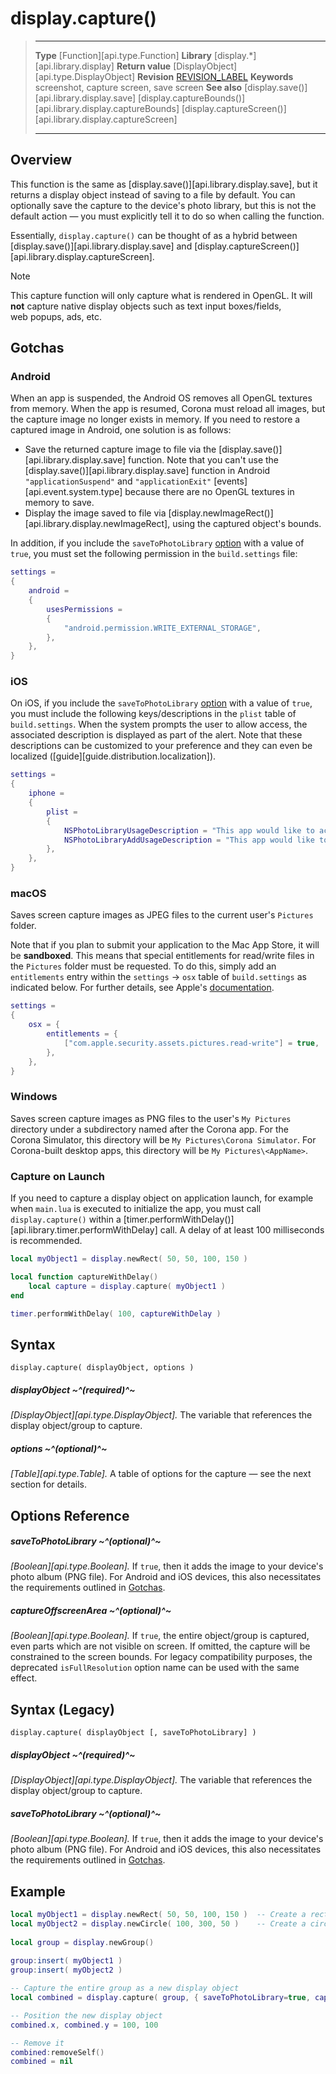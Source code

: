 # display.capture()

> --------------------- ------------------------------------------------------------------------------------------
> __Type__              [Function][api.type.Function]
> __Library__           [display.*][api.library.display]
> __Return value__      [DisplayObject][api.type.DisplayObject]
> __Revision__          [REVISION_LABEL](REVISION_URL)
> __Keywords__          screenshot, capture screen, save screen
> __See also__          [display.save()][api.library.display.save]
>								[display.captureBounds()][api.library.display.captureBounds]
>								[display.captureScreen()][api.library.display.captureScreen]
> --------------------- ------------------------------------------------------------------------------------------


## Overview

This function is the same as [display.save()][api.library.display.save], but it returns a display object instead of saving to a file by default. You can optionally save the capture to the device's photo library, but this is not the default action &mdash; you must explicitly tell it to do so when calling the function.

Essentially, `display.capture()` can be thought of as a hybrid between [display.save()][api.library.display.save] and [display.captureScreen()][api.library.display.captureScreen].

<div class="guide-notebox">
<div class="notebox-title">Note</div>

This capture function will only capture what is rendered in OpenGL. It will __not__ capture native display objects such as text input boxes/fields, web&nbsp;popups, ads, etc.

</div>


<a id="gotchas"></a>

## Gotchas

### Android

When an app is suspended, the Android OS removes all OpenGL textures from memory. When the app is resumed, Corona must reload all images, but the capture image no longer exists in memory. If you need to restore a captured image in Android, one solution is as follows:

* Save the returned capture image to file via the [display.save()][api.library.display.save] function. Note that you can't use the [display.save()][api.library.display.save] function in Android `"applicationSuspend"` and `"applicationExit"` [events][api.event.system.type] because there are no OpenGL textures in memory to save.
* Display the image saved to file via [display.newImageRect()][api.library.display.newImageRect], using the captured object's bounds.

In addition, if you include the `saveToPhotoLibrary` [option](#options-reference) with a value of `true`, you must set the following permission in the `build.settings` file:

`````lua
settings =
{
    android =
    {
        usesPermissions =
        {
            "android.permission.WRITE_EXTERNAL_STORAGE",
        },
    },
}
`````

### iOS

On iOS, if you include the `saveToPhotoLibrary` [option](#options-reference) with a value of `true`, you must include the following keys/descriptions in the `plist` table of `build.settings`. When the system prompts the user to allow access, the associated description is displayed as part of the alert. Note that these descriptions can be customized to your preference and they can even be localized \([guide][guide.distribution.localization]\).

``````lua
settings =
{
	iphone =
	{
		plist =
		{
			NSPhotoLibraryUsageDescription = "This app would like to access the photo library.",
			NSPhotoLibraryAddUsageDescription = "This app would like to add the photo library.",
		},
	},
}
``````

### macOS

Saves screen capture images as JPEG files to the current user's `Pictures` folder.

Note that if you plan to submit your application to the Mac&nbsp;App&nbsp;Store, it will be __sandboxed__. This means that special entitlements for read/write files in the `Pictures` folder must be requested. To do this, simply add an `entitlements` entry within the <nobr>`settings` &rarr; `osx`</nobr> table of `build.settings` as indicated below. For further details, see Apple's [documentation](https://developer.apple.com/library/content/documentation/Miscellaneous/Reference/EntitlementKeyReference/Chapters/EnablingAppSandbox.html).

``````lua
settings = 
{
	osx = {
		entitlements = {
			["com.apple.security.assets.pictures.read-write"] = true,
		},
	},
}
``````

### Windows

Saves screen capture images as PNG files to the user's <nobr>`My Pictures`</nobr> directory under a subdirectory named after the Corona app. For the Corona&nbsp;Simulator, this directory will be <nobr>`My Pictures\Corona Simulator`</nobr>. For <nobr>Corona-built</nobr> desktop apps, this directory will be <nobr>`My Pictures\<AppName>`</nobr>.

### Capture on Launch

If you need to capture a display object on application launch, for example when `main.lua` is executed to initialize the app, you must call `display.capture()` within a [timer.performWithDelay()][api.library.timer.performWithDelay] call. A delay of at least 100 milliseconds is recommended.

`````lua
local myObject1 = display.newRect( 50, 50, 100, 150 )

local function captureWithDelay()
    local capture = display.capture( myObject1 )
end

timer.performWithDelay( 100, captureWithDelay )
`````


## Syntax

	display.capture( displayObject, options )

##### displayObject ~^(required)^~
_[DisplayObject][api.type.DisplayObject]._ The variable that references the display object/group to capture.

##### options ~^(optional)^~
_[Table][api.type.Table]._ A table of options for the capture — see the next section for details.


## Options Reference

##### saveToPhotoLibrary ~^(optional)^~
_[Boolean][api.type.Boolean]._ If `true`, then it adds the image to your device's photo album <nobr>(PNG file)</nobr>. For Android and iOS devices, this also necessitates the requirements outlined in [Gotchas](#gotchas).

##### captureOffscreenArea ~^(optional)^~
_[Boolean][api.type.Boolean]._ If `true`, the entire object/group is captured, even parts which are not visible on screen. If omitted, the capture will be constrained to the screen bounds. For legacy compatibility purposes, the deprecated `isFullResolution` option name can be used with the same effect.


## Syntax (Legacy)

    display.capture( displayObject [, saveToPhotoLibrary] )

##### displayObject ~^(required)^~
_[DisplayObject][api.type.DisplayObject]._ The variable that references the display object/group to capture.


##### saveToPhotoLibrary ~^(optional)^~
_[Boolean][api.type.Boolean]._ If `true`, then it adds the image to your device's photo album <nobr>(PNG file)</nobr>. For Android and iOS devices, this also necessitates the requirements outlined in [Gotchas](#gotchas).


## Example

`````lua
local myObject1 = display.newRect( 50, 50, 100, 150 )  -- Create a rectangle object
local myObject2 = display.newCircle( 100, 300, 50 )    -- Create a circle object
 
local group = display.newGroup()
 
group:insert( myObject1 )
group:insert( myObject2 )

-- Capture the entire group as a new display object
local combined = display.capture( group, { saveToPhotoLibrary=true, captureOffscreenArea=true } )

-- Position the new display object
combined.x, combined.y = 100, 100

-- Remove it
combined:removeSelf()
combined = nil
`````
